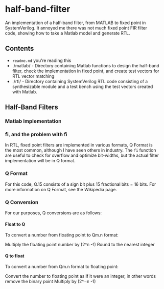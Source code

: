 # half-band-filter
An implementation of a half-band filter, from MATLAB to fixed point in SystemVerilog.  It annoyed me there was not much fixed point FIR filter code, showing how to take a Matlab model and generate RTL. 

## Contents

* `readme.md` you're reading this
* ./matlab/ - Directory containing Matlab functions to design the half-band filter, check the implementation in fixed point, and create test vectors for RTL vector matching
* ./rtl/ - Directory containing SystemVerilog RTL code consisting of a synthesizable module and a test bench using the test vectors created with Matlab.  

## Half-Band Filters

### Matlab Implementation

### fi, and the problem with fi

In RTL, fixed point filters are implemented in various formats, Q Format is the most common, although I have seen others in industry.  The `fi` function are useful to check for overflow and optimize bit-widths, but the actual filter implementation will be in Q format.  

### Q Format
For this code, Q.15 consists of a sign bit plus 15 fractional bits = 16 bits.  For more information on Q Format, see the Wikipedia page.  

### Q Conversion

For our purposes, Q conversions are as follows:
#### Float to Q
To convert a number from floating point to Qm.n format:

Multiply the floating point number by (2^n -1)
Round to the nearest integer

#### Q to float
To convert a number from Qm.n format to floating point:

Convert the number to floating point as if it were an integer, in other words remove the binary point
Multiply by (2^−n -1)

